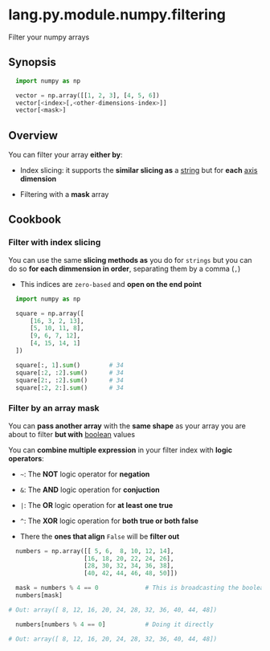 # lang.py.module.numpy.filtering

Filter your numpy arrays

## Synopsis

```py
  import numpy as np

  vector = np.array([[1, 2, 3], [4, 5, 6])
  vector[<index>[,<other-dimensions-index>]]
  vector[<mask>]
```

## Overview

You can filter your array **either by**:

- Index slicing: it supports the **similar slicing as** a [string](./4t3v.md) but
  for **each** [axis](./bd42.md) **dimension**

- Filtering with a **mask** array

## Cookbook

### Filter with index slicing

You can use the same **slicing methods as** you do for `strings` but you can do
so **for each dimmension in order**, separating them by a comma (`,`)

- This indices are `zero-based` and **open on the end point**

```py
  import numpy as np

  square = np.array([
      [16, 3, 2, 13],
      [5, 10, 11, 8],
      [9, 6, 7, 12],
      [4, 15, 14, 1]
  ])

  square[:, 1].sum()        # 34
  square[:2, :2].sum()      # 34
  square[2:, :2].sum()      # 34
  square[:2, 2:].sum()      # 34
```

### Filter by an array mask

You can **pass another array** with the **same shape** as your array you are
about to filter **but with** [boolean](./6auy.md) values

You can **combine multiple expression** in your filter index with **logic
operators**:

- `~`: The **NOT** logic operator for **negation**
- `&`: The **AND** logic operation for **conjuction**
- `|`: The **OR** logic operation for **at least one true**
- `^`: The **XOR** logic operation for **both true or both false**

- There the **ones that align** `False` will be **filter out**

```py
  numbers = np.array([[ 5, 6,  8, 10, 12, 14],
                     [16, 18, 20, 22, 24, 26],
                     [28, 30, 32, 34, 36, 38],
                     [40, 42, 44, 46, 48, 50]])

  mask = numbers % 4 == 0             # This is broadcasting the boolean operation
  numbers[mask]

# Out: array([ 8, 12, 16, 20, 24, 28, 32, 36, 40, 44, 48])

  numbers[numbers % 4 == 0]           # Doing it directly

# Out: array([ 8, 12, 16, 20, 24, 28, 32, 36, 40, 44, 48])
```
